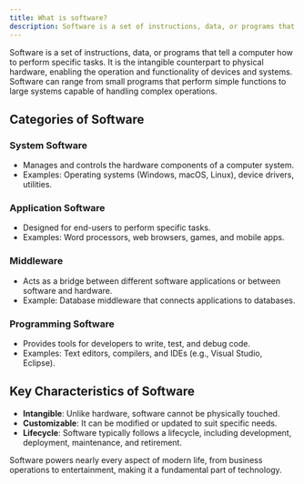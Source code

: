 ```yaml
---
title: What is software?
description: Software is a set of instructions, data, or programs that tell a computer how to perform specific tasks.
---
```


Software is a set of instructions, data, or programs that tell a computer how to perform specific tasks. It is the intangible counterpart to physical hardware, enabling the operation and functionality of devices and systems. Software can range from small programs that perform simple functions to large systems capable of handling complex operations.

## Categories of Software

### System Software

- Manages and controls the hardware components of a computer system.
- Examples: Operating systems (Windows, macOS, Linux), device drivers, utilities.

### Application Software

- Designed for end-users to perform specific tasks.
- Examples: Word processors, web browsers, games, and mobile apps.

### Middleware

- Acts as a bridge between different software applications or between software and hardware.
- Example: Database middleware that connects applications to databases.

### Programming Software

- Provides tools for developers to write, test, and debug code.
- Examples: Text editors, compilers, and IDEs (e.g., Visual Studio, Eclipse).

## Key Characteristics of Software

- **Intangible**: Unlike hardware, software cannot be physically touched.
- **Customizable**: It can be modified or updated to suit specific needs.
- **Lifecycle**: Software typically follows a lifecycle, including development, deployment, maintenance, and retirement.

Software powers nearly every aspect of modern life, from business operations to entertainment, making it a fundamental part of technology.